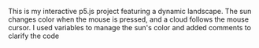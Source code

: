 This is my interactive p5.js project featuring a dynamic landscape. The sun changes color when the mouse is pressed, and a cloud follows the mouse cursor. I used variables to manage the sun's color and added comments to clarify the code
